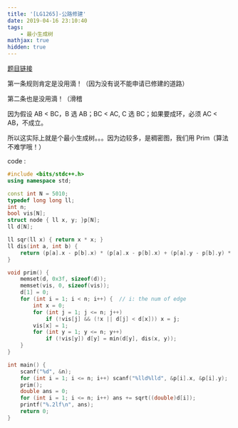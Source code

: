 ```yaml
---
title: '[LG1265]-公路修建'
date: 2019-04-16 23:10:40
tags: 
    - 最小生成树
mathjax: true
hidden: true
---
```


[题目链接](https://www.luogu.org/problemnew/show/P1265)

第一条规则肯定是没用滴！（因为没有说不能申请已修建的道路）

第二条也是没用滴！（滑稽

因为假设 AB < BC，B 选 AB；BC < AC, C 选 BC；如果要成环，必须 AC < AB，不成立。

所以这实际上就是个最小生成树。。。因为边较多，是稠密图，我们用 Prim（算法不难学哦！）

code :
``` c++
#include <bits/stdc++.h>
using namespace std;

const int N = 5010;
typedef long long ll;
int n;
bool vis[N];
struct node { ll x, y; }p[N];
ll d[N];

ll sqr(ll x) { return x * x; }
ll dis(int a, int b) {
	return (p[a].x - p[b].x) * (p[a].x - p[b].x) + (p[a].y - p[b].y) * (p[a].y - p[b].y);
}

void prim() {
	memset(d, 0x3f, sizeof(d));
	memset(vis, 0, sizeof(vis));
	d[1] = 0;
	for (int i = 1; i < n; i++) {  // i: the num of edge
		int x = 0;
		for (int j = 1; j <= n; j++)
			if (!vis[j] && (!x || d[j] < d[x])) x = j;
		vis[x] = 1;
		for (int y = 1; y <= n; y++)
			if (!vis[y]) d[y] = min(d[y], dis(x, y));
	}
}

int main() {
	scanf("%d", &n);
	for (int i = 1; i <= n; i++) scanf("%lld%lld", &p[i].x, &p[i].y);
	prim();
	double ans = 0;
	for (int i = 1; i <= n; i++) ans += sqrt((double)d[i]);
	printf("%.2lf\n", ans);
	return 0;
}
```